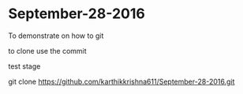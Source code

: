 # September-28-2016
To demonstrate on how to git

to clone use the commit

test stage 

git clone https://github.com/karthikkrishna611/September-28-2016.git
